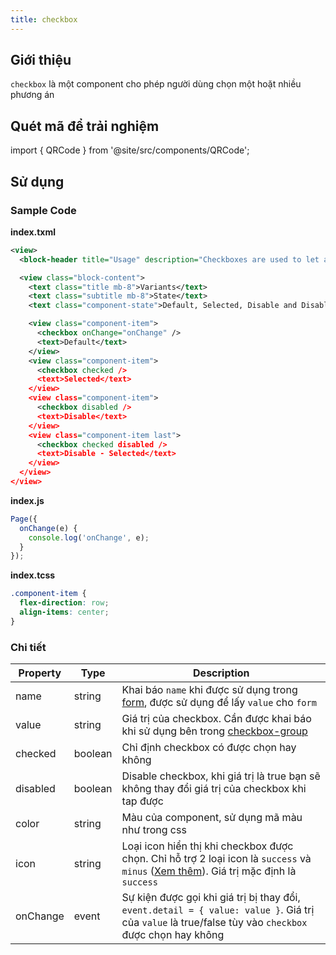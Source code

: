 ```yaml
---
title: checkbox
---
```


## Giới thiệu

`checkbox` là một component cho phép người dùng chọn một hoặt nhiều phương án

## Quét mã để trải nghiệm

import { QRCode } from '@site/src/components/QRCode';

<QRCode page="pages/component/basic/checkbox/index" />

## Sử dụng

### Sample Code

**index.txml**

```xml
<view>
  <block-header title="Usage" description="Checkboxes are used to let a user choose one or more options from a limited number of options." />

  <view class="block-content">
    <text class="title mb-8">Variants</text>
    <text class="subtitle mb-8">State</text>
    <text class="component-state">Default, Selected, Disable and Disable - Selected</text>

    <view class="component-item">
      <checkbox onChange="onChange" />
      <text>Default</text>
    </view>
    <view class="component-item">
      <checkbox checked />
      <text>Selected</text>
    </view>
    <view class="component-item">
      <checkbox disabled />
      <text>Disable</text>
    </view>
    <view class="component-item last">
      <checkbox checked disabled />
      <text>Disable - Selected</text>
    </view>
  </view>
</view>
```

**index.js**

```js
Page({
  onChange(e) {
    console.log('onChange', e);
  }
});
```

**index.tcss**

```css
.component-item {
  flex-direction: row;
  align-items: center;
}
```

### Chi tiết

| Property | Type    | Description                                                                                                                                                       |
| -------- | ------- | ----------------------------------------------------------------------------------------------------------------------------------------------------------------- |
| name     | string  | Khai báo `name` khi được sử dụng trong [form](/docs/component/form/form), được sử dụng để lấy `value` cho `form`                                                  |
| value    | string  | Giá trị của checkbox. Cần được khai báo khi sử dụng bên trong [checkbox-group](/docs/component/form/checkbox-group)                                               |
| checked  | boolean | Chỉ định checkbox có được chọn hay không                                                                                                                          |
| disabled | boolean | Disable checkbox, khi giá trị là true bạn sẽ không thay đổi giá trị của checkbox khi tap được                                                                     |
| color    | string  | Màu của component, sử dụng mã màu như trong css                                                                                                                   |
| icon     | string  | Loại icon hiển thị khi checkbox được chọn. Chỉ hỗ trợ 2 loại icon là `success` và `minus` ([Xem thêm](/docs/component/basic/icon)). Giá trị mặc định là `success` |
| onChange | event   | Sự kiện được gọi khi giá trị bị thay đổi, `event.detail = { value: value }`. Giá trị của `value` là true/false tùy vào `checkbox` được chọn hay không             |
